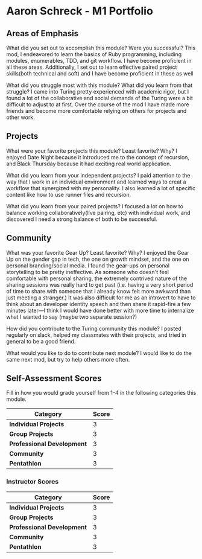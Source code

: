 # Aaron Schreck - M1 Portfolio


## Areas of Emphasis

What did you set out to accomplish this module? Were you successful?
This mod, I endeavored to learn the basics of Ruby programming, including
modules, enumerables, TDD, and git workflow. I have become proficient in all these
areas. Additionally, I set out to learn effective paired project skills(both
technical and soft) and I have become proficient in these as well

What did you struggle most with this module? What did you learn from that struggle?
I came into Turing pretty experienced with academic rigor, but I found a lot of
the collaborative and social demands of the Turing were a bit difficult to adjust
to at first. Over the course of the mod I have made more friends and become more
comfortable relying on others for projects and other work.  

## Projects

What were your favorite projects this module? Least favorite? Why?
I enjoyed Date Night because it introduced me to the concept of recursion,
and Black Thursday because it had exciting real world application.  

What did you learn from your independent projects? I paid attention to the way
that I work in an individual environment and learned ways to creat a workflow
that synergized with my personality. I also learned a lot of specific content
like how to use runner files and recursion.

What did you learn from your paired projects? I focused a lot on how to balance
working collaboratively(live pairing, etc) with individual work, and discovered
I need a strong balance of both to be successful.

## Community

What was your favorite Gear Up? Least favorite? Why?
I enjoyed the Gear Up on the gender gap in tech, the one on growth mindset,
and the one on personal branding/social media. I found the gear-ups on personal
storytelling to be pretty ineffective. As someone who doesn't feel comfortable with
personal sharing, the extremely contrived nature of the sharing sessions was really
hard to get past (i.e. having a very short period of time to share with someone
that I already know felt more awkward than just meeting a stranger.) It was also difficult
for me as an introvert to have to think about an developer identity speech and then
share it rapid-fire a few minutes later—I think I would have done better with more time to
internalize what I wanted to say (maybe two separate session?)

How did you contribute to the Turing community this module?
I posted regularly on slack,
helped my classmates with their projects, and tried in general to be a good friend.

What would you like to do to contribute next module?
I would like to do the same next mod, but try to help others more often.

## Self-Assessment Scores

Fill in how you would grade yourself from 1-4 in the following categories this module.

| Category                     | Score |
| -----------------------------| ----- |
| **Individual Projects**      |   3   |
| **Group Projects**           |   3   |
| **Professional Development** |   3   |
| **Community**                |   3   |
| **Pentathlon**               |   3   |

### Instructor Scores

| Category                     | Score |
| -----------------------------| ----- |
| **Individual Projects**      |   3   |
| **Group Projects**           |   3   |
| **Professional Development** |   3   |
| **Community**                |   3   |
| **Pentathlon**               |   3   |
